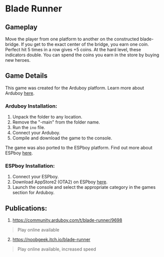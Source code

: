 # Blade Runner

## Gameplay

Move the player from one platform to another on the constructed blade-bridge. 
If you get to the exact center of the bridge, you earn one coin. Perfect hit 5 times in a row gives +5 coins. At the hard level, these indicators double. 
You can spend the coins you earn in the store by buying new heroes.

## Game Details
This game was created for the Arduboy platform. Learn more about Arduboy [here](https://www.arduboy.com/).

### Arduboy Installation:

1. Unpack the folder to any location.
2. Remove the "-main" from the folder name.
3. Run the `ino` file.
4. Connect your Arduboy.
5. Compile and download the game to the console.

The game was also ported to the ESPboy platform. Find out more about ESPboy [here](https://www.espboy.com/).

### ESPboy Installation:

1. Connect your ESPboy.
2. Download AppStore2 (OTA2) on ESPboy [here](https://espboy.m1cr0lab.com/demo/appstore/).
3. Launch the console and select the appropriate category in the games section for Arduboy.

## Publications:

1. https://community.arduboy.com/t/blade-runner/9698

>Play online available

2. https://noobgeek.itch.io/blade-runner

>Play online available, increased speed
